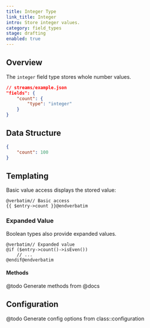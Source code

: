 ```yaml
---
title: Integer Type
link_title: Integer
intro: Store integer values.
category: field_types
stage: drafting
enabled: true
---
```


## Overview

The `integer` field type stores whole number values.

```json
// streams/example.json
"fields": {
    "count": {
        "type": "integer"
    }
}
```


## Data Structure

```json
{
    "count": 100
}
```

## Templating

Basic value access displays the stored value:

```blade
@verbatim// Basic access
{{ $entry->count }}@endverbatim
```

### Expanded Value

Boolean types also provide expanded values.

```blade
@verbatim// Expanded value
@if ($entry->count()->isEven())
    // ...
@endif@endverbatim
```

#### Methods

@todo Generate methods from @docs

## Configuration

@todo Generate config options from class::configuration
